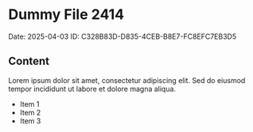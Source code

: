 # Dummy File 2414

Date: 2025-04-03
ID: C328B83D-D835-4CEB-B8E7-FC8EFC7EB3D5

## Content

Lorem ipsum dolor sit amet, consectetur adipiscing elit.
Sed do eiusmod tempor incididunt ut labore et dolore magna aliqua.

* Item 1
* Item 2
* Item 3
